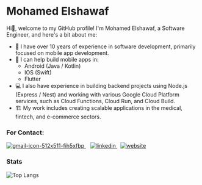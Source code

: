 # Mohamed Elshawaf 

Hi👋, welcome to my GitHub profile! I'm Mohamed Elshawaf, a Software Engineer, and here's a bit about me:

- 🧔 I have over 10 years of experience in software development, primarily focused on mobile app development.
- 📱 I can help build mobile apps in:
   - Android (Java / Kotlin)
   - IOS (Swift)
   - Flutter
- 💻 I also have experience in building backend projects using Node.js (Express / Nest) and working with various Google Cloud Platform services, such as Cloud Functions, Cloud Run, and Cloud Build.
- 🏗️ My work includes creating scalable applications in the medical, fintech, and e-commerce sectors.
 

### For Contact: 
[![gmail-icon-512x511-fih5xfbp](https://github.com/shawaf/shawaf/assets/6817107/361bbf10-6f6c-4dd1-94c7-3c51bd178c32)
](mailto:mohamed.elshawaf.1@gmail.com)&nbsp;&nbsp;&nbsp;[![linkedin](https://github.com/shawaf/shawaf/assets/6817107/21c8898a-ab9e-4639-bfb3-42fedb865874)
](https://www.linkedin.com/in/melshawaf/)&nbsp;&nbsp;[![website](https://github.com/shawaf/shawaf/assets/6817107/40d2e69d-1f11-43f0-a128-5563c6fe8b0b)](https://www.theshawaf.com/)

### Stats

![Top Langs](https://github-readme-stats.vercel.app/api/top-langs/?username=shawaf&layout=compact)


